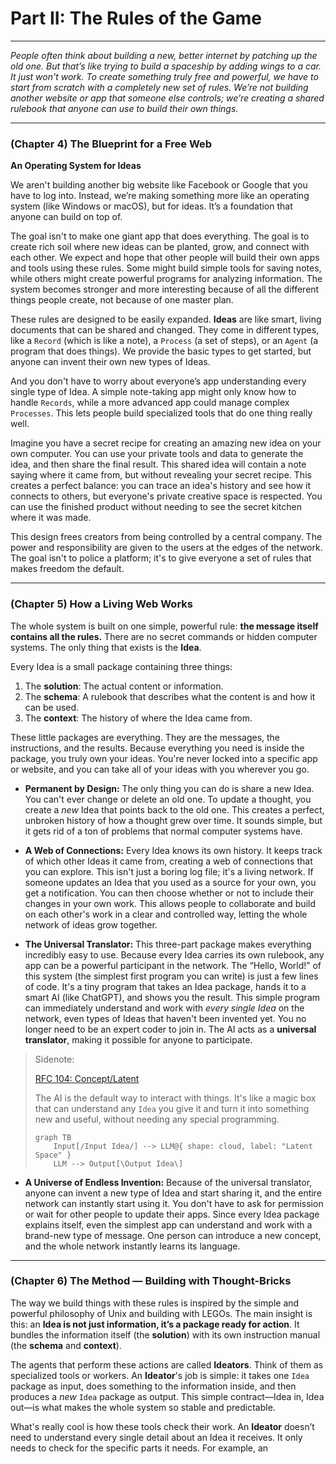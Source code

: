# Part II: The Rules of the Game

---

_People often think about building a new, better internet by patching up the old one. But that’s like trying to build a spaceship by adding wings to a car. It just won't work. To create something truly free and powerful, we have to start from scratch with a completely new set of rules. We’re not building another website or app that someone else controls; we’re creating a shared rulebook that anyone can use to build their own things._

---

### (Chapter 4) The Blueprint for a Free Web

**An Operating System for Ideas**

We aren't building another big website like Facebook or Google that you have to log into. Instead, we’re making something more like an operating system (like Windows or macOS), but for ideas. It’s a foundation that anyone can build on top of.

The goal isn't to make one giant app that does everything. The goal is to create rich soil where new ideas can be planted, grow, and connect with each other. We expect and hope that other people will build their own apps and tools using these rules. Some might build simple tools for saving notes, while others might create powerful programs for analyzing information. The system becomes stronger and more interesting because of all the different things people create, not because of one master plan.

These rules are designed to be easily expanded. **Ideas** are like smart, living documents that can be shared and changed. They come in different types, like a `Record` (which is like a note), a `Process` (a set of steps), or an `Agent` (a program that does things). We provide the basic types to get started, but anyone can invent their own new types of Ideas.

And you don't have to worry about everyone’s app understanding every single type of Idea. A simple note-taking app might only know how to handle `Records`, while a more advanced app could manage complex `Processes`. This lets people build specialized tools that do one thing really well.



Imagine you have a secret recipe for creating an amazing new idea on your own computer. You can use your private tools and data to generate the idea, and then share the final result. This shared idea will contain a note saying where it came from, but without revealing your secret recipe. This creates a perfect balance: you can trace an idea's history and see how it connects to others, but everyone's private creative space is respected. You can use the finished product without needing to see the secret kitchen where it was made.

This design frees creators from being controlled by a central company. The power and responsibility are given to the users at the edges of the network. The goal isn't to police a platform; it's to give everyone a set of rules that makes freedom the default.

---

### (Chapter 5) How a Living Web Works

The whole system is built on one simple, powerful rule: **the message itself contains all the rules.** There are no secret commands or hidden computer systems. The only thing that exists is the **Idea**.

Every Idea is a small package containing three things:
1.  The **solution**: The actual content or information.
2.  The **schema**: A rulebook that describes what the content is and how it can be used.
3.  The **context**: The history of where the Idea came from.

These little packages are everything. They are the messages, the instructions, and the results. Because everything you need is inside the package, you truly own your ideas. You're never locked into a specific app or website, and you can take all of your ideas with you wherever you go.



*   **Permanent by Design:** The only thing you can do is share a new Idea. You can't ever change or delete an old one. To update a thought, you create a *new* Idea that points back to the old one. This creates a perfect, unbroken history of how a thought grew over time. It sounds simple, but it gets rid of a ton of problems that normal computer systems have.

*   **A Web of Connections:** Every Idea knows its own history. It keeps track of which other Ideas it came from, creating a web of connections that you can explore. This isn't just a boring log file; it's a living network. If someone updates an Idea that you used as a source for your own, you get a notification. You can then choose whether or not to include their changes in your own work. This allows people to collaborate and build on each other's work in a clear and controlled way, letting the whole network of ideas grow together.

*   **The Universal Translator:** This three-part package makes everything incredibly easy to use. Because every Idea carries its own rulebook, any app can be a powerful participant in the network. The “Hello, World!” of this system (the simplest first program you can write) is just a few lines of code. It's a tiny program that takes an Idea package, hands it to a smart AI (like ChatGPT), and shows you the result. This simple program can immediately understand and work with *every single Idea* on the network, even types of Ideas that haven't been invented yet. You no longer need to be an expert coder to join in. The AI acts as a **universal translator**, making it possible for anyone to participate.

  > Sidenote:
  >
  > [RFC 104: Concept/Latent](../rfc/104_concept_latent_.md)
  >
  > The AI is the default way to interact with things. It's like a magic box that can understand any `Idea` you give it and turn it into something new and useful, without needing any special programming.
  >
  > ```mermaid
  > graph TB
  >     Input[/Input Idea/] --> LLM@{ shape: cloud, label: "Latent Space" }
  >     LLM --> Output[\Output Idea\]
  > ```

*   **A Universe of Endless Invention:** Because of the universal translator, anyone can invent a new type of Idea and start sharing it, and the entire network can instantly start using it. You don't have to ask for permission or wait for other people to update their apps. Since every Idea package explains itself, even the simplest app can understand and work with a brand-new type of message. One person can introduce a new concept, and the whole network instantly learns its language.

---

### (Chapter 6) The Method — Building with Thought-Bricks

The way we build things with these rules is inspired by the simple and powerful philosophy of Unix and building with LEGOs. The main insight is this: an **Idea is not just information, it’s a package ready for action**. It bundles the information itself (the **solution**) with its own instruction manual (the **schema** and **context**).



The agents that perform these actions are called **Ideators**. Think of them as specialized tools or workers. An **Ideator**'s job is simple: it takes one `Idea` package as input, does something to the information inside, and then produces a *new* `Idea` package as output. This simple contract—Idea in, Idea out—is what makes the whole system so stable and predictable.



What's really cool is how these tools check their work. An **Ideator** doesn’t need to understand every single detail about an Idea it receives. It only needs to check for the specific parts it needs. For example, an 